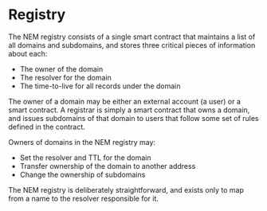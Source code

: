 # Registry

The NEM registry consists of a single smart contract that maintains a list of all domains and subdomains, and stores three critical pieces of information about each:
- The owner of the domain
- The resolver for the domain
- The time-to-live for all records under the domain

The owner of a domain may be either an external account (a user) or a smart contract. A registrar is simply a smart contract that owns a domain, and issues subdomains of that domain to users that follow some set of rules defined in the contract.

Owners of domains in the NEM registry may:
- Set the resolver and TTL for the domain
- Transfer ownership of the domain to another address
- Change the ownership of subdomains

The NEM registry is deliberately straightforward, and exists only to map from a name to the resolver responsible for it.
